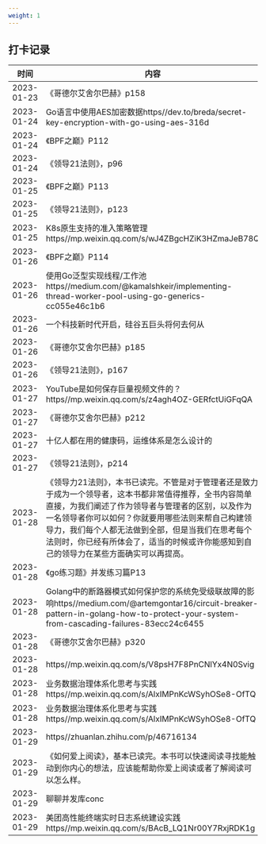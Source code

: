 ```yaml
---
weight: 1
---
```


## 打卡记录

|时间|内容|
 |----|----| 
|2023-01-23|《哥德尔艾舍尔巴赫》p158|
|2023-01-24|Go语言中使用AES加密数据https//dev.to/breda/secret-key-encryption-with-go-using-aes-316d|
|2023-01-24|《BPF之巅》P112|
|2023-01-24|《领导21法则》，p96|
|2023-01-25|《BPF之巅》P113|
|2023-01-25|《领导21法则》，p123|
|2023-01-25|K8s原生支持的准入策略管理https//mp.weixin.qq.com/s/wJ4ZBgcHZiK3HZmaJeB78Q|
|2023-01-26|《BPF之巅》P114|
|2023-01-26|使用Go泛型实现线程/工作池https//medium.com/@kamalshkeir/implementing-thread-worker-pool-using-go-generics-cc055e46c1b6|
|2023-01-26|一个科技新时代开启，硅谷五巨头将何去何从|
|2023-01-26|《哥德尔艾舍尔巴赫》p185|
|2023-01-26|《领导21法则》，p167|
|2023-01-27|YouTube是如何保存巨量视频文件的？https//mp.weixin.qq.com/s/z4agh4OZ-GERfctUiGFqQA|
|2023-01-27|《哥德尔艾舍尔巴赫》p212|
|2023-01-27|十亿人都在用的健康码，运维体系是怎么设计的|
|2023-01-27|《领导21法则》，p214|
|2023-01-28|《领导力21法则》，本书已读完。不管是对于管理者还是致力于成为一个领导者，这本书都非常值得推荐，全书内容简单直接，为我们阐述了作为领导者与管理者的区别，以及作为一名领导者你可以如何？你就要用哪些法则来帮自己构建领导力，我们每个人都无法做到全部，但是当我们在思考每个法则时，你已经有所体会了，适当的时候或许你能感知到自己的领导力在某些方面确实可以再提高。|
|2023-01-28|《go练习题》并发练习篇P13|
|2023-01-28|Golang中的断路器模式如何保护您的系统免受级联故障的影响https//medium.com/@artemgontar16/circuit-breaker-pattern-in-golang-how-to-protect-your-system-from-cascading-failures-83ecc24c6455|
|2023-01-28|《哥德尔艾舍尔巴赫》p320|
|2023-01-28|https//mp.weixin.qq.com/s/V8psH7F8PnCNlYx4N0Svig|
|2023-01-28|业务数据治理体系化思考与实践https//mp.weixin.qq.com/s/AlxIMPnKcWSyhOSe8-OfTQ|
|2023-01-28|业务数据治理体系化思考与实践https//mp.weixin.qq.com/s/AlxIMPnKcWSyhOSe8-OfTQ|
|2023-01-29|https//zhuanlan.zhihu.com/p/46716134|
|2023-01-29|《如何爱上阅读》，基本已读完。本书可以快速阅读寻找能触动到你内心的想法，应该能帮助你爱上阅读或者了解阅读可以怎么样。|
|2023-01-29|聊聊并发库conc|
|2023-01-29|美团高性能终端实时日志系统建设实践https//mp.weixin.qq.com/s/BAcB_LQ1Nr00Y7RxjRDK1g|